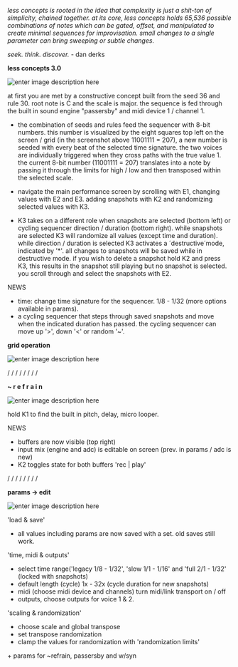 *less concepts is rooted in the idea that complexity is just a shit-ton of simplicity, chained together. at its core, less concepts holds 65,536 possible combinations of notes which can be gated, offset, and manipulated to create minimal sequences for improvisation. small changes to a single parameter can bring sweeping or subtle changes.*

*seek. think. discover.* - dan derks

**less concepts 3.0**

![enter image description here](https://github.com/linusschrab/less_concepts/blob/master/img/1.png?raw=true)

at first you are met by a constructive concept built from the seed 36 and rule 30. root note is C and the scale is major. the sequence is fed through the built in sound engine "passersby" and midi device 1 / channel 1.

- the combination of seeds and rules feed the sequencer with 8-bit numbers. this number is visualized by the eight squares top left on the screen / grid (in the screenshot above 11001111 = 207), a new number is seeded with every beat of the selected time signature. the two voices are individually triggered when they cross paths with the true value 1. the current 8-bit number (11001111 = 207) translates into a note by passing it through the limits for high / low and then transposed within the selected scale.

- navigate the main performance screen by scrolling with E1, changing values with E2 and E3. adding snapshots with K2 and randomizing selected values with K3.

- K3 takes on a different role when snapshots are selected (bottom left) or cycling sequencer direction / duration (bottom right). while snapshots are selected K3 will randomize all values (except time and duration). while direction / duration is selected K3 activates a ´destructive´mode, indicated by '*'. all changes to snapshots will be saved while in destructive mode. if you wish to delete a snapshot hold K2 and press K3, this results in the snapshot still playing but no snapshot is selected. you scroll through and select the snapshots with E2.


NEWS

- time: change time signature for the sequencer. 1/8 - 1/32 (more options available in params).
- a cycling sequencer that steps through saved snapshots and move when the indicated duration has passed. the cycling sequencer can move up '>', down '<' or random '~'.

**grid operation**

![enter image description here](https://github.com/linusschrab/less_concepts/blob/master/img/less_concepts_grid.png?raw=true)


/ / / / / / / /

**\~ r e f r a i n**

![enter image description here](https://github.com/linusschrab/less_concepts/blob/master/img/2.png?raw=true)

hold K1 to find the built in pitch, delay, micro looper.

NEWS

- buffers are now visible (top right)
- input mix (engine and adc) is editable on screen (prev. in params / adc is new)
- K2 toggles state for both buffers 'rec | play'

/ / / / / / / /

**params -> edit**

![enter image description here](https://github.com/linusschrab/less_concepts/blob/master/img/3.png?raw=true)

'load & save' 
- all values including params are now saved with a set. old saves still work.

'time, midi & outputs'
- select time range('legacy 1/8 - 1/32', 'slow 1/1 - 1/16' and 'full 2/1 - 1/32' (locked with snapshots)
- default length (cycle) 1x - 32x (cycle duration for new snapshots)
- midi (choose midi device and channels) turn midi/link transport on / off
- outputs, choose outputs for voice 1 & 2.

'scaling & randomization'
- choose scale and global transpose
- set transpose randomization
- clamp the values for randomization with 'randomization limits'

\+ params for ~refrain, passersby and w/syn

